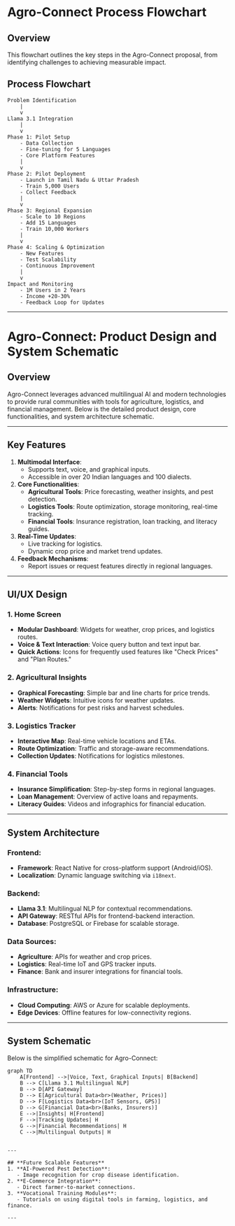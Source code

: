 
# Agro-Connect Process Flowchart

## Overview
This flowchart outlines the key steps in the Agro-Connect proposal, from identifying challenges to achieving measurable impact.

## Process Flowchart

```
Problem Identification
    |
    v
Llama 3.1 Integration
    |
    v
Phase 1: Pilot Setup
    - Data Collection
    - Fine-tuning for 5 Languages
    - Core Platform Features
    |
    v
Phase 2: Pilot Deployment
    - Launch in Tamil Nadu & Uttar Pradesh
    - Train 5,000 Users
    - Collect Feedback
    |
    v
Phase 3: Regional Expansion
    - Scale to 10 Regions
    - Add 15 Languages
    - Train 10,000 Workers
    |
    v
Phase 4: Scaling & Optimization
    - New Features
    - Test Scalability
    - Continuous Improvement
    |
    v
Impact and Monitoring
    - 1M Users in 2 Years
    - Income +20-30%
    - Feedback Loop for Updates
```

---

# Agro-Connect: Product Design and System Schematic

## Overview
Agro-Connect leverages advanced multilingual AI and modern technologies to provide rural communities with tools for agriculture, logistics, and financial management. Below is the detailed product design, core functionalities, and system architecture schematic.

---

## **Key Features**
1. **Multimodal Interface**:
   - Supports text, voice, and graphical inputs.
   - Accessible in over 20 Indian languages and 100 dialects.
2. **Core Functionalities**:
   - **Agricultural Tools**: Price forecasting, weather insights, and pest detection.
   - **Logistics Tools**: Route optimization, storage monitoring, real-time tracking.
   - **Financial Tools**: Insurance registration, loan tracking, and literacy guides.
3. **Real-Time Updates**:
   - Live tracking for logistics.
   - Dynamic crop price and market trend updates.
4. **Feedback Mechanisms**:
   - Report issues or request features directly in regional languages.

---

## **UI/UX Design**
### **1. Home Screen**
   - **Modular Dashboard**: Widgets for weather, crop prices, and logistics routes.
   - **Voice & Text Interaction**: Voice query button and text input bar.
   - **Quick Actions**: Icons for frequently used features like "Check Prices" and "Plan Routes."

### **2. Agricultural Insights**
   - **Graphical Forecasting**: Simple bar and line charts for price trends.
   - **Weather Widgets**: Intuitive icons for weather updates.
   - **Alerts**: Notifications for pest risks and harvest schedules.

### **3. Logistics Tracker**
   - **Interactive Map**: Real-time vehicle locations and ETAs.
   - **Route Optimization**: Traffic and storage-aware recommendations.
   - **Collection Updates**: Notifications for logistics milestones.

### **4. Financial Tools**
   - **Insurance Simplification**: Step-by-step forms in regional languages.
   - **Loan Management**: Overview of active loans and repayments.
   - **Literacy Guides**: Videos and infographics for financial education.

---

## **System Architecture**
### **Frontend**:
   - **Framework**: React Native for cross-platform support (Android/iOS).
   - **Localization**: Dynamic language switching via `i18next`.

### **Backend**:
   - **Llama 3.1**: Multilingual NLP for contextual recommendations.
   - **API Gateway**: RESTful APIs for frontend-backend interaction.
   - **Database**: PostgreSQL or Firebase for scalable storage.

### **Data Sources**:
   - **Agriculture**: APIs for weather and crop prices.
   - **Logistics**: Real-time IoT and GPS tracker inputs.
   - **Finance**: Bank and insurer integrations for financial tools.

### **Infrastructure**:
   - **Cloud Computing**: AWS or Azure for scalable deployments.
   - **Edge Devices**: Offline features for low-connectivity regions.

---

## **System Schematic**
Below is the simplified schematic for Agro-Connect:

```mermaid
graph TD
    A[Frontend] -->|Voice, Text, Graphical Inputs| B[Backend]
    B --> C[Llama 3.1 Multilingual NLP]
    B --> D[API Gateway]
    D --> E[Agricultural Data<br>(Weather, Prices)]
    D --> F[Logistics Data<br>(IoT Sensors, GPS)]
    D --> G[Financial Data<br>(Banks, Insurers)]
    E -->|Insights| H[Frontend]
    F -->|Tracking Updates| H
    G -->|Financial Recommendations| H
    C -->|Multilingual Outputs| H


---

## **Future Scalable Features**
1. **AI-Powered Pest Detection**:
   - Image recognition for crop disease identification.
2. **E-Commerce Integration**:
   - Direct farmer-to-market connections.
3. **Vocational Training Modules**:
   - Tutorials on using digital tools in farming, logistics, and finance.

---